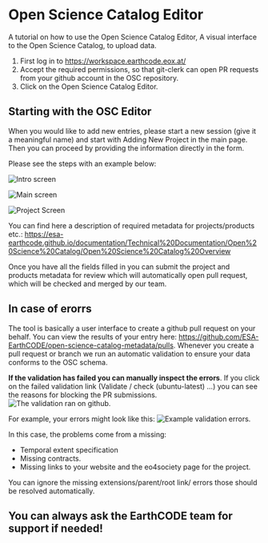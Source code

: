 # Open Science Catalog Editor
A tutorial on how to use the Open Science Catalog Editor, A visual interface to the Open Science Catalog, to upload data.

1. First log in to  https://workspace.earthcode.eox.at/
2. Accept the required permissions, so that git-clerk can open PR requests from your github account in the OSC repository.
3. Click on the Open Science Catalog Editor.

## Starting with the OSC Editor

When you would like to add new entries, please start a new session (give it a meaningful name) and start with Adding New Project in the main page. 
Then you can proceed by providing the information directly in the form. 

Please see the steps with an example below:

![Intro screen](./images/gui_start.png "Starting screen.")

![Main screen](./images/gui_main.png "Main Screen.")

![Project Screen](./images/gui_preview.png "Project Screen.")

You can find here a description of required metadata for projects/products etc.: https://esa-earthcode.github.io/documentation/Technical%20Documentation/Open%20Science%20Catalog/Open%20Science%20Catalog%20Overview


Once you have all the fields filled in you can submit the project and products metadata for review which will automatically open pull request, which will be checked and merged by our team. 

## In case of erorrs

The tool is basically a user interface to create a github pull request on your behalf. You can view the results of your entry here: https://github.com/ESA-EarthCODE/open-science-catalog-metadata/pulls. Whenever you create a pull request or branch we run an automatic validation to ensure your data conforms to the OSC schema.

**If the validation has failed you can manually inspect the errors**. If you click on the failed validation link (Validate / check (ubuntu-latest) ...) you can see the reasons for blocking the PR submissions.
![The validation ran on github.](./images/validation.png "Validation run")

For example, your errors might look like this:
![Example validation errors.](./images/example_errors.png "Example errors")

In this case, the problems come from a missing:

- Temporal extent specification
- Missing contracts. 
- Missing links to your website and the eo4society page for the project.

You can ignore the missing extensions/parent/root link/ errors those should be resolved automatically.

## You can always ask the EarthCODE team for support if needed!